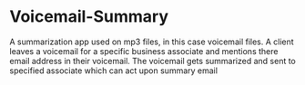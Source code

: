 # Voicemail-Summary
A summarization app used on mp3 files, in this case voicemail files. A client leaves a voicemail for a specific business associate and mentions there email address in their voicemail.
The voicemail gets summarized and sent to specified associate which can act upon summary email
